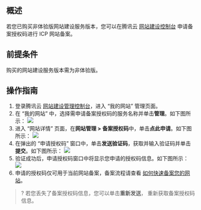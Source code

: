 
## 概述
若您已购买非体验版网站建设服务版本，您可以在腾讯云 [网站建设控制台](https://console.cloud.tencent.com/wds) 申请备案授权码进行 ICP 网站备案。

## 前提条件
购买的网站建设服务版本需为非体验版。

## 操作指南
1. 登录腾讯云 [网站建设管理控制台](https://console.cloud.tencent.com/wds/info)，进入 “我的网站” 管理页面。
2. 在 “我的网站” 中，选择需申请备案授权码的服务名称并单击**管理**。如下图所示：
![](https://main.qcloudimg.com/raw/82f5777c6fda07f636fd1dfa7a2a1ba3.png)
3. 进入 “网站详情” 页面，在**网站管理 > 备案授权码**中，单击**点此申请**。如下图所示：
![](https://main.qcloudimg.com/raw/94d890a7d6450f00c4220a3b989021e5.png)
4. 在弹出的 “申请授权码” 窗口中，单击**发送验证码**，获取并输入验证码并单击**提交**。如下图所示：
![](https://main.qcloudimg.com/raw/76327688abf7d32271f0739ea5855afd.png)
5. 验证成功后，申请授权码窗口中将显示您申请的授权码信息。如下图所示：
![](https://main.qcloudimg.com/raw/0d0ae3215c82575dce569a6013a00685.png)
6. 申请的授权码仅可用于当前网站备案，备案流程请查看 [如何快速备案您的网站](https://cloud.tencent.com/document/product/243/39038)。
>? 若您丢失了备案授权码信息，您可以单击**重新发送**， 重新获取备案授权码信息。
